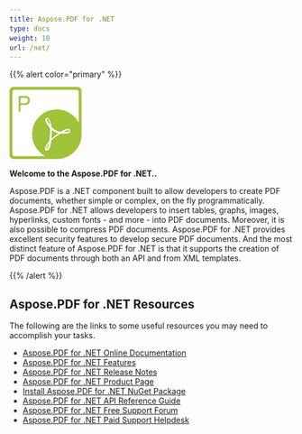 ```yaml
---
title: Aspose.PDF for .NET
type: docs
weight: 10
url: /net/
---
```


{{% alert color="primary" %}} 

![todo:image_alt_text](home_1)

**Welcome to the Aspose.PDF for .NET..**

Aspose.PDF is a .NET component built to allow developers to create PDF documents, whether simple or complex, on the fly programmatically. Aspose.PDF for .NET allows developers to insert tables, graphs, images, hyperlinks, custom fonts - and more - into PDF documents. Moreover, it is also possible to compress PDF documents. Aspose.PDF for .NET provides excellent security features to develop secure PDF documents. And the most distinct feature of Aspose.PDF for .NET is that it supports the creation of PDF documents through both an API and from XML templates.

{{% /alert %}} 

## **Aspose.PDF for .NET Resources**
The following are the links to some useful resources you may need to accomplish your tasks.

- [Aspose.PDF for .NET Online Documentation](/pdf/net/)
- [Aspose.PDF for .NET Features](/pdf/net/feature-list/)
- [Aspose.PDF for .NET Release Notes](/pdf/net/release-notes/)
- [Aspose.PDF for .NET Product Page](https://products.aspose.com/pdf/net)
- [Install Aspose.PDF for .NET NuGet Package](https://www.nuget.org/packages/Aspose.PDF/)
- [Aspose.PDF for .NET API Reference Guide](https://apireference.aspose.com/net/pdf)
- [Aspose.PDF for .NET Free Support Forum](https://forum.aspose.com/c/pdf)
- [Aspose.PDF for .NET Paid Support Helpdesk](https://helpdesk.aspose.com/)

